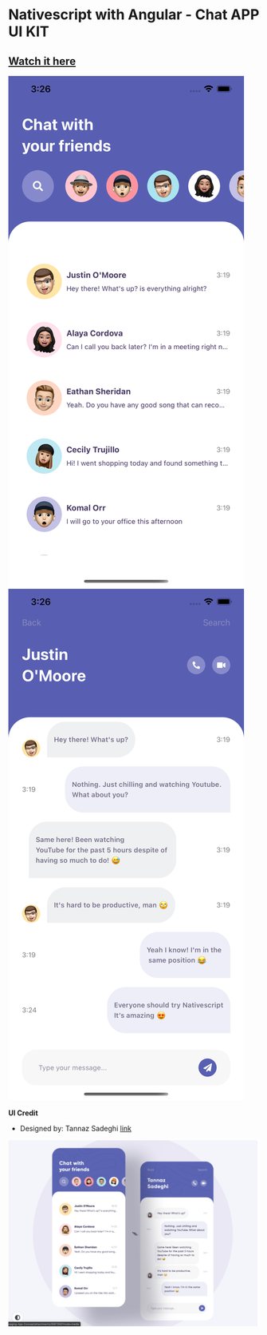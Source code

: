 # Nativescript with Angular - Chat APP UI KIT

## [Watch it here](https://drive.google.com/file/d/1laqAu1-651pQ7Yu4zthO65DjawIqpDT1/view?usp=sharing)

![](./chat-app-output2.png)
![](./chat-app-output1.png)


**UI Credit**

- Designed by: Tannaz Sadeghi [link](https://dribbble.com/shots/11470136-A-Messaging-App-Concept)

![App UI](./chat-app-concept.png)
